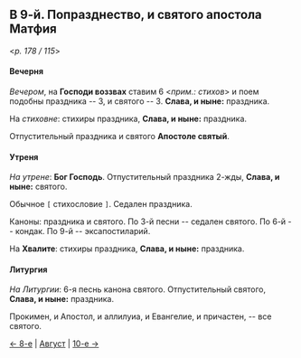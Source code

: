 
## В 9-й. Попразднество, и святого апостола Матфия

<*p. 178 / 115*>

#### Вечерня

*Вечером*, на **Господи воззвах** ставим 6 <*прим.: стихов*> и поем подобны праздника -- 3, и святого -- 3. 
**Слава, и ныне:** праздника.

На *стиховне*: стихиры праздника, **Слава, и ныне:** праздника.

Отпустительный праздника и святого **Апостоле святый**.

#### Утреня

*На утрене*: **Бог Господь**. Отпустительный праздника 2-жды, **Слава, и ныне:** святого. 

Обычное `[` стихословие `]`. Седален праздника.

Каноны: праздника и святого. 
По 3-й песни -- седален святого.
По 6-й -- кондак. 
По 9-й -- эксапостиларий.

На **Хвалите**: стихиры праздника, **Слава, и ныне:** праздника.

#### Литургия

*На Литургии*: 6-я песнь канона святого. 
Отпустительный святого, **Слава, и ныне:** праздника. 

Прокимен, и Апостол, и аллилуиа, и Евангелие, и причастен, -- все святого.

[← 8-е](08_08_MES.ru.md) | [Август](README.md#9-й) | [10-е →](08_10_MES.ru.md)
